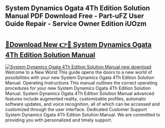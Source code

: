## System Dynamics Ogata 4Th Edition Solution Manual PDF Download Free - Part-uFZ User Guide Repair - Service Owner Edition iUOzm

# <h2><a href="http://bc70961.oget.top/?id=System+Dynamics+Ogata+4Th+Edition+Solution+Manual">🔗Download New 👉🔴 System Dynamics Ogata 4Th Edition Solution Manual</a></h2>

[![System Dynamics Ogata 4Th Edition Solution Manual new download](https://i.imgur.com/5g1atiW.png)](http://bc70961.oget.top/?id=System+Dynamics+Ogata+4Th+Edition+Solution+Manual)
Welcome to a New World This guide opens the doors to a new world of possibilities with your new System Dynamics Ogata 4Th Edition Solution Manual. Operating Instructions This manual outlines the correct operating procedures for your new System Dynamics Ogata 4Th Edition Solution Manual. System Dynamics Ogata 4Th Edition Solution Manual advanced features include augmented reality, customizable profiles, automatic software updates, and voice recognition, all of which can be accessed and customized through the user interface. Dedicated Customer Support System Dynamics Ogata 4Th Edition Solution Manual. We are committed to providing you with personalized and timely support.

